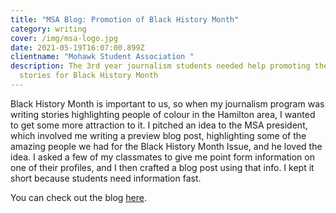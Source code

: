 ```yaml
---
title: "MSA Blog: Promotion of Black History Month"
category: writing
cover: /img/msa-logo.jpg
date: 2021-05-19T16:07:00.899Z
clientname: "Mohawk Student Association "
description: The 3rd year journalism students needed help promoting their
  stories for Black History Month
---
```

Black History Month is important to us, so when my journalism program was writing stories highlighting people of colour in the Hamilton area, I wanted to get some more attraction to it. I pitched an idea to the MSA president, which involved me writing a preview blog post, highlighting some of the amazing people we had for the Black History Month Issue, and he loved the idea. I asked a few of my classmates to give me point form information on one of their profiles, and I then crafted a blog post using that info. I kept it short because students need information fast. 



You can check out the blog [here](https://www.mohawkstudents.ca/post/black-history-month-ignite-news-special-issue).